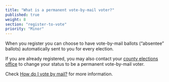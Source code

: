 ```yaml
---
title: "What is a permanent vote-by-mail voter?"
published: true
weight: 8
section: "register-to-vote"
priority: "Minor"
---
```

When you register you can choose to have vote-by-mail ballots (“absentee” ballots) automatically sent to you for every election.   

If you are already registered, you may also contact your [county elections office](#section-election-office-contact) to change your status to be a permanent vote-by-mail voter.  

Check [How do I vote by mail?](#item-vote-by-mail) for more information.
